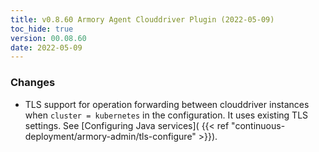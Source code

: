 ```yaml
---
title: v0.8.60 Armory Agent Clouddriver Plugin (2022-05-09)
toc_hide: true
version: 00.08.60
date: 2022-05-09
---
```


### Changes

* TLS support for operation forwarding between clouddriver instances when `cluster = kubernetes` in the configuration. It uses existing TLS settings. See [Configuring Java services]( {{< ref "continuous-deployment/armory-admin/tls-configure" >}}).
